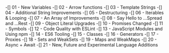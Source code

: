 -[] 01 - New Variables
-[] 02 - Arrow functions
-[] 03 - Template Strings
-[] 04 - Additional String Improvements
-[] 05 - Destructuring
-[] 06 - Iterables & Looping
-[] 07 - An Array of Improvements
-[] 08 - Say Hello to ...Spread and ...Rest
-[] 09 - Object Literal Upgrades
-[] 10 - Promises Changed
-[] 11 - Symbols
-[] 12 - Code Quality with ESLint
-[] 13 - JavaScript Modules and Using npm
-[] 14 - ES6 Tooling
-[] 15 - Classes
-[] 16 - Generators
-[] 17 - Proxies
-[] 18 - Sets and WeakSets
-[] 19 - Maps and WeakMaps
-[] 20 - Async + Await
-[] 21 - New, Future and Experimental Language Additions
